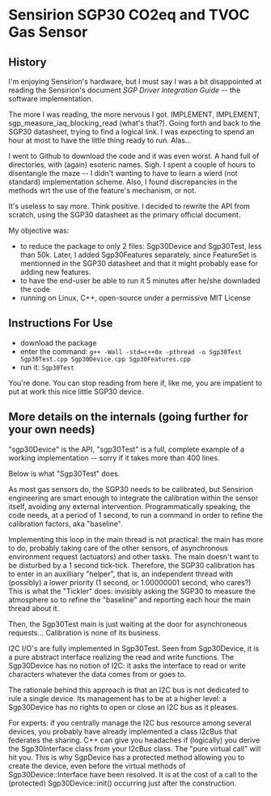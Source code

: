 # Sensirion SGP30 CO2eq and TVOC Gas Sensor

## History

I'm enjoying Sensirion's hardware, but I must say
I was a bit disappointed at reading the Sensirion's document
*SGP Driver Integration Guide* -- the software implementation.

The more I was reading, the more nervous I got.
IMPLEMENT, IMPLEMENT, sgp_measure_iaq_blocking_read (what's that?).
Going forth and back to the SGP30 datasheet, trying to find a logical link.
I was expecting to spend an hour at most to have the little thing
ready to run. Alas...

I went to Github to download the code and it was even worst.
A hand full of directories, with (again) esoteric names. Sigh.
I spent a couple of hours to disentangle the maze -- I didn't wanting
to have to learn a wierd (not standard) implementation scheme.
Also, I found discrepancies in the methods wrt the use of
the feature's mechanism, or not.

It's useless to say more. Think positive. I decided to rewrite the API
from scratch, using the SGP30 datasheet as the primary official document.

My objective was:
- to reduce the package to only 2 files: Sgp30Device and Sgp30Test,
less than 50k.
Later, I added Sgp30Features separately, since FeatureSet is mentionned in
the SGP30 datasheet and that it might probably ease for adding new features.
- to have the end-user be able to run it 5 minutes after he/she downladed
the code
- running on Linux, C++, open-source under a permissive MIT License

## Instructions For Use

- download the package
- enter the command:
`g++ -Wall -std=c++0x -pthread -o Sgp30Test Sgp30Test.cpp Sgp30Device.cpp Sgp30Features.cpp`
- run it: `Sgp30Test`

You're done.  You can stop reading from here if, like me, you are impatient
to put at work this nice little SGP30 device.

## More details on the internals (going further for your own needs)

"sgp30Device" is the API, "sgp30Test" is a full, complete example of
a working implementation -- sorry if it takes more than 400 lines.

Below is what "Sgp30Test" does.

As most gas sensors do, the SGP30 needs to be calibrated,
but Sensirion engineering are smart enough to integrate the calibration
within the sensor itself, avoiding any external intervention.
Programmatically speaking, the code needs, at a period of 1 second,
to run a command in order to refine the calibration factors, aka "baseline".

Implementing this loop in the main thread is not practical: the main has
more to do, probably taking care of the other sensors, of asynchronous
environment request (actuators) and other tasks. The main doesn't want
to be disturbed by a 1 second tick-tick. Therefore, the SGP30 calibration has
to enter in an auxilliary "helper", that is, an independent thread
with (possibly) a lower priority (1 second, or 1.00000001 second, who cares?)
This is what the "Tickler" does: invisibly asking the SGP30 to measure
the atmosphere so to refine the "baseline" and reporting each hour
the main thread about it.

Then, the Sgp30Test main is just waiting at the door for asynchroneous
requests... Calibration is none of its business.

I2C I/O's are fully implemented in Sgp30Test. Seen from Sgp30Device,
it is a pure abstract interface realizing the read and write functions.
The Sgp30Device has no notion of I2C: it asks the interface to read or
write characters whatever the data comes from or goes to.

The rationale behind this approach is that an I2C bus is not dedicated
to rule a single device. Its management has to be at a higher level: a
Sgp30Device has no rights to open or close an I2C bus as it pleases.

For experts: if you centrally manage the I2C bus resource among several
devices, you probably have already implemented a class I2cBus that
federates the sharing. C++ can give you headaches if (logically) you derive
the Sgp30Interface class from your I2cBus class.
The "pure virtual call" will hit you. This is why SgpDevice has a protected
method allowing you to create the device, even before the virtual methods
of Sgp30Device::Interface have been resolved. It is at the cost of a call
to the (protected) Sgp30Device::init() occurring just after the construction.
